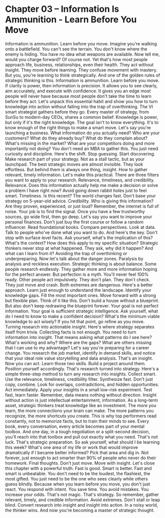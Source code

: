 # Chapter 03 – Information Is Ammunition - Learn Before You Move

Information is ammunition. Learn before you move. Imagine you're walking onto a battlefield. You can't see the terrain. You don't know where the enemy is hiding. You have no idea what weapons are available. Now tell me, would you charge forward? Of course not. Yet that's how most people approach life, business, relationships, even their health. They act without insight. They move before learning. They confuse movement with mastery. But you, you're learning to think strategically. And one of the golden rules of strategic thinking is this. Information is ammunition. Learn before you move. If clarity is power, then information is precision. It allows you to see clearly, aim accurately, and execute with confidence. It gives you an edge most people will never have because most people don't take the time to learn before they act. Let's unpack this essential habit and show you how to turn knowledge into action without falling into the trap of overthinking. The VI smart strategist gathers before they go. Every master of strategy, from SunSu to modern-day CEOs, shares a common belief. Knowledge is power, but only if it's the right knowledge. The goal isn't to know everything. It's to know enough of the right things to make a smart move. Let's say you're launching a business. What information do you actually need? Who are your customers? What do they already buy? What do they complain about? What's missing in the market? What are your competitors doing and more importantly not doing? You don't need an MBA to gather this. You just need curiosity and discipline. Here's the shift. Stop guessing. Start discovering. Make research part of your strategy. Not as a stall tactic, but as your launchpad. The best strategic moves are almost invisible. They look effortless. But behind them is always one thing, insight. How to gather relevant, timely information. Let's make this practical. There are three filters you want to apply to your research. Relevance, timeliness, and credibility. Relevance. Does this information actually help me make a decision or solve a problem I have right now? Avoid going down rabbit holes just to feel smart. Timeliness. Is this recent? The world changes fast. Don't base your strategy on 5-year-old advice. Credibility. Who is giving this information? Are they proven, experienced, or just loud? Remember, the internet is full of noise. Your job is to find the signal. Once you have a few trustworthy sources, go wide first, then go deep. Let's say you want to improve your personal finances. Don't just buy the first course or follow a random influencer. Read foundational books. Compare perspectives. Look at data. Talk to people who've done what you want to do. And here's the key. Don't stop with surface level facts. Ask yourself, what's the implication of this? What's the context? How does this apply to my specific situation? Strategic thinkers never stop at what happened. They ask, why did it happen? And what can I learn from it? Avoiding the trap of overthinking or underpreparing. Now let's talk about the danger zones. Paralysis by analysis and reckless execution. Strategic thinking is about balance. Some people research endlessly. They gather more and more information hoping for the perfect answer. But perfection is a myth. You'll never feel 100% ready. Other people act impulsively. They don't plan. They don't check. They just move and crash. Both extremes are dangerous. Here's a better approach. Learn just enough to understand the landscape. Identify your knowledge gaps. Fill the most important ones. Move forward with a strong but flexible plan. Think of it like this. Don't build a house without a blueprint. But also don't keep redrawing the blueprint forever. Your goal is not perfect information. Your goal is sufficient strategic intelligence. Ask yourself, what do I need to know to make a confident decision? What's the minimum viable knowledge to act wisely? If you hit that point, go refine as you move. Turning research into actionable insight. Here's where strategy separates itself from trivia. Collecting facts is not enough. You need to turn information into insight. That means asking what patterns do I see here? What's working and why? Where are the gaps? What are others missing that I can use to my advantage? Let's say you're preparing for a career change. You research the job market, identify in demand skills, and notice that your ideal role value storytelling and data analysis. That's an insight. Now you can act. Learn those two skills. Build a project around them. Position yourself accordingly. That's research turned into strategy. Here's a simple three-step method to turn any research into insights. Collect smart. Use the relevance, timeliness, credibility filter. Synthesize fast. Don't just copy, combine. Look for overlaps, contradictions, and hidden opportunities. Act immediately. Apply your insights in a small low-risk experiment. Test fast, learn faster. Remember, data means nothing without direction. Insight without action is just intellectual entertainment, information. As a long-term asset, strategic thinkers treat knowledge like an investment. The more you learn, the more connections your brain can make. The more patterns you recognize, the more shortcuts you create. This is why top performers read constantly, not to memorize facts, but to train their minds to see. Every book, every conversation, every article becomes part of your mental toolbox. And one day, in a tough negotiation or a split-second decision, you'll reach into that toolbox and pull out exactly what you need. That's not luck. That's strategic preparation. So ask yourself, what should I be learning this week? What's one area of my life or work that would improve dramatically if I became better informed? Pick that area and dig in. Not forever, just enough to act smarter than 90% of people who never do their homework. Final thoughts. Don't just move. Move with insight. Let's close this chapter with a powerful truth. Fast is good. Smart is better. Fast and smart is unbeatable. You don't need to be the loudest, the flashiest, the most gifted. You just need to be the one who sees clearly while others guess blindly. Because when you learn before you move, you don't just react. You respond with intent. You save time. You avoid mistakes. You increase your odds. That's not magic. That's strategy. So remember, gather relevant, timely, and credible information. Avoid extremes. Don't stall or leap blind. Convert research into insight and insight into action. In a noisy world, the thinker wins. And now you're becoming a master of strategic thought.